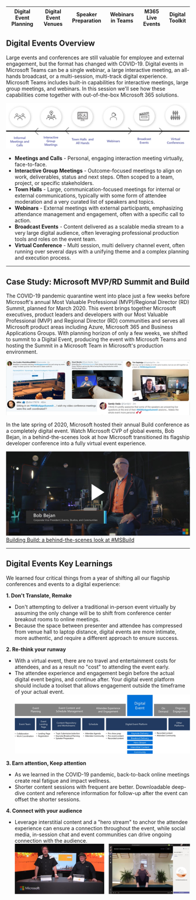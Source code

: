 Digital Event Planning | Digital Event Venues | Speaker Preparation | Webinars in Teams | M365 Live Events | Digital Toolkit
---|---|---|---|---|---


## Digital Events Overview
Large events and conferences are still valuable for employee and external engagement, but the format has changed with COVID-19. Digital events in Microsoft Teams can be a single webinar, a large interactive meeting, an all-hands broadcast, or a multi-session, multi-track digital experience.  Microsoft Teams includes built-in capabilities for interactive meetings, large group meetings, and webinars. In this session we'll see how these capabilities come together with out-of-the-box Microsoft 365 solutions. 

![A continuum of types of digital events](https://github.com/NickStillings/digitalevents/blob/main/Wiki%20Images/wiki.digitalevents.2.continuum.jpg)

- **Meetings and Calls** - Personal, engaging interaction meeting virtually, face-to-face.
- **Interactive Group Meetings** - Outcome-focused meetings to align on work, deliverables, status and next steps. Often scoped to a team, project, or specific stakeholders.
- **Town Halls** - Large, communication-focused meetings for internal or external communications, typically with some form of attendee moderation and a very curated list of speakers and topics.
- **Webinars** - External meetings with external participants, emphasizing attendance management and engagement, often with a specific call to action.
- **Broadcast Events** - Content delivered as a scalable media stream to a very large digital audience, often leveraging professional production tools and roles on the event team.
- **Virtual Conference** - Multi session, multi delivery channel event, often running over several days with a unifying theme and a complex planning and execution process.



***


## Case Study: Microsoft MVP/RD Summit and Build

The COVID-19 pandemic quarantine went into place just a few weeks before Microsoft&#39;s annual Most Valuable Professional (MVP)/Regional Director (RD) Summit, planned for March 2020. This event brings together Microsoft executives, product leaders and developers with our Most Valuable Professional (MVP) and Regional Director (RD) communities and serves all Microsoft product areas including Azure, Microsoft 365 and Business Applications Groups. With planning horizon of only a few weeks, we shifted to summit to a Digital Event, producing the event with Microsoft Teams and hosting the Summit in a Microsoft Team in Microsoft&#39;s production environment.

![Quotes from the Microsoft MVP Summit](https://github.com/NickStillings/digitalevents/blob/main/Wiki%20Images/wiki.digitalevents.1.mvp.jpg)

In the late spring of 2020, Microsoft hosted their annual Build conference as a completely digital event. Watch Microsoft CVP of global events, Bob Bejan, in a behind-the-scenes look at how Microsoft transitioned its flagship developer conference into a fully virtual event experience.

[![IMAGE ALT TEXT](https://github.com/NickStillings/digitalevents/blob/main/Wiki%20Images/wiki.digitalevents.4.build.jpg)](https://youtu.be/lSTzqk8strk "Video Title")
[Building Build: a behind-the-scenes look at #MSBuild](https://youtu.be/Vsi8ubQeXNIk)


***


## Digital Events Key Learnings

We learned four critical things from a year of shifting all our flagship conferences and events to a digital experience:

**1. Don&#39;t Translate, Remake**
- Don&#39;t attempting to deliver a traditional in-person event virtually by assuming the only change will be to shift from conference center breakout rooms to online meetings.
- Because the space between presenter and attendee has compressed from venue hall to laptop distance, digital events are more intimate, more authentic, and require a different approach to ensure success.

**2. Re-think your runway**
- With a virtual event, there are no travel and entertainment costs for attendees, and as a result no &quot;cost&quot; to attending the event early. 
- The attendee experience and engagement begin before the actual digital event begins, and continue after. Your digital event platform should include a toolset that allows engagement outside the timeframe of your actual event.
![Diagram of a digital event planning cycle](https://github.com/NickStillings/digitalevents/blob/main/Wiki%20Images/wiki.digitalevents.5.runway.jpg)

**3. Earn attention, Keep attention**
- As we learned in the COVID-19 pandemic, back-to-back online meetings create real fatigue and impact wellness. 
- Shorter content sessions with frequent are better. Downloadable deep-dive content and reference information for follow-up after the event can offset the shorter sessions.

**4. Connect with your audience**
- Leverage interstitial content and a &quot;hero stream&quot; to anchor the attendee experience can ensure a connection throughout the event, while social media, in-session chat and event communities can drive ongoing connection with the audience.
![Examples of Hero Stream and Interstitial Content](https://github.com/NickStillings/digitalevents/blob/main/Wiki%20Images/wiki.digitalevents.3.hero.jpg)
